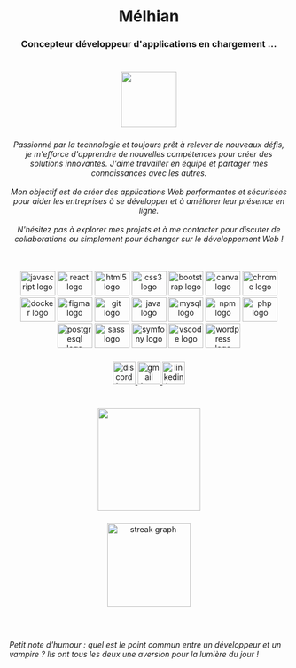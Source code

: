 <h1 align="center">Mélhian</h1>

###

<h3 align="center">Concepteur développeur d'applications en chargement ...</h3>

###

<br clear="both">

<div align="center">
  <img height="100" src="https://media.giphy.com/media/FaAxdPWZ7HKGmlnku7/giphy.gif"  />
</div>

###

<h6 align="center">Passionné par la technologie et toujours prêt à relever de nouveaux défis, je m'efforce d'apprendre de nouvelles compétences pour créer des solutions innovantes. J'aime travailler en équipe et partager mes connaissances avec les autres.<br><br>Mon objectif est de créer des applications Web performantes et sécurisées pour aider les entreprises à se développer et à améliorer leur présence en ligne.<br><br>N'hésitez pas à explorer mes projets et à me contacter pour discuter de collaborations ou simplement pour échanger sur le développement Web !</h6>

###

<br clear="both">

<div align="center">
  <img src="https://cdn.jsdelivr.net/gh/devicons/devicon/icons/javascript/javascript-original.svg" height="44" width="63" alt="javascript logo"  />
  <img src="https://cdn.jsdelivr.net/gh/devicons/devicon/icons/react/react-original.svg" height="44" width="63" alt="react logo"  />
  <img src="https://cdn.jsdelivr.net/gh/devicons/devicon/icons/html5/html5-original.svg" height="44" width="63" alt="html5 logo"  />
  <img src="https://cdn.jsdelivr.net/gh/devicons/devicon/icons/css3/css3-original.svg" height="44" width="63" alt="css3 logo"  />
  <img src="https://cdn.jsdelivr.net/gh/devicons/devicon/icons/bootstrap/bootstrap-original.svg" height="44" width="63" alt="bootstrap logo"  />
  <img src="https://cdn.jsdelivr.net/gh/devicons/devicon/icons/canva/canva-original.svg" height="44" width="63" alt="canva logo"  />
  <img src="https://cdn.jsdelivr.net/gh/devicons/devicon/icons/chrome/chrome-original.svg" height="44" width="63" alt="chrome logo"  />
  <img src="https://cdn.jsdelivr.net/gh/devicons/devicon/icons/docker/docker-original.svg" height="44" width="63" alt="docker logo"  />
  <img src="https://cdn.jsdelivr.net/gh/devicons/devicon/icons/figma/figma-original.svg" height="44" width="63" alt="figma logo"  />
  <img src="https://cdn.jsdelivr.net/gh/devicons/devicon/icons/git/git-original.svg" height="44" width="63" alt="git logo"  />
  <img src="https://cdn.jsdelivr.net/gh/devicons/devicon/icons/java/java-original.svg" height="44" width="63" alt="java logo"  />
  <img src="https://cdn.jsdelivr.net/gh/devicons/devicon/icons/mysql/mysql-original.svg" height="44" width="63" alt="mysql logo"  />
  <img src="https://cdn.jsdelivr.net/gh/devicons/devicon/icons/npm/npm-original-wordmark.svg" height="44" width="63" alt="npm logo"  />
  <img src="https://cdn.jsdelivr.net/gh/devicons/devicon/icons/php/php-original.svg" height="44" width="63" alt="php logo"  />
  <img src="https://cdn.jsdelivr.net/gh/devicons/devicon/icons/postgresql/postgresql-original.svg" height="44" width="63" alt="postgresql logo"  />
  <img src="https://cdn.jsdelivr.net/gh/devicons/devicon/icons/sass/sass-original.svg" height="44" width="63" alt="sass logo"  />
  <img src="https://cdn.jsdelivr.net/gh/devicons/devicon/icons/symfony/symfony-original.svg" height="44" width="63" alt="symfony logo"  />
  <img src="https://cdn.jsdelivr.net/gh/devicons/devicon/icons/vscode/vscode-original.svg" height="44" width="63" alt="vscode logo"  />
  <img src="https://cdn.jsdelivr.net/gh/devicons/devicon/icons/wordpress/wordpress-original.svg" height="44" width="63" alt="wordpress logo"  />
</div>

###

<div align="center">
  <a href="https://discord.com/channels/@Neordan#2601" target="_blank">
    <img src="https://img.shields.io/static/v1?message=Discord&logo=discord&label=&color=7289DA&logoColor=white&labelColor=&style=plastic" height="41" alt="discord logo"  />
  </a>
  <a href="mailto:melhian.adam@gmail.com" target="_blank">
    <img src="https://img.shields.io/static/v1?message=Gmail&logo=gmail&label=&color=D14836&logoColor=white&labelColor=&style=plastic" height="41" alt="gmail logo"  />
  </a>
  <a href="https://www.linkedin.com/in/m%C3%A9lhian-adam/" target="_blank">
    <img src="https://img.shields.io/static/v1?message=LinkedIn&logo=linkedin&label=&color=0077B5&logoColor=white&labelColor=&style=plastic" height="41" alt="linkedin logo"  />
  </a>
</div>

###

<br clear="both">

<div align="center">
  <img height="185" src="https://media.giphy.com/media/aEwLTJvYxwo1L09oyP/giphy.gif"  />
</div>

###

<div align="center">
  <img src="https://streak-stats.demolab.com?user=Neordan&locale=en&mode=daily&theme=dracula&hide_border=false&border_radius=5&order=3" height="150" alt="streak graph"  />
</div>

###

<br clear="both">

<h6 align="left">Petit note d'humour : quel est le point commun entre un développeur et un vampire ? Ils ont tous les deux une aversion pour la lumière du jour !</h6>

###
